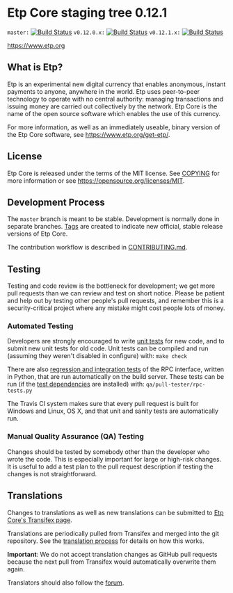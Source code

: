 Etp Core staging tree 0.12.1
===============================

`master:` [![Build Status](https://travis-ci.org/etppay/etp.svg?branch=master)](https://travis-ci.org/etppay/etp) `v0.12.0.x:` [![Build Status](https://travis-ci.org/etppay/etp.svg?branch=v0.12.0.x)](https://travis-ci.org/etppay/etp/branches) `v0.12.1.x:` [![Build Status](https://travis-ci.org/etppay/etp.svg?branch=v0.12.1.x)](https://travis-ci.org/etppay/etp/branches)

https://www.etp.org


What is Etp?
----------------

Etp is an experimental new digital currency that enables anonymous, instant
payments to anyone, anywhere in the world. Etp uses peer-to-peer technology
to operate with no central authority: managing transactions and issuing money
are carried out collectively by the network. Etp Core is the name of the open
source software which enables the use of this currency.

For more information, as well as an immediately useable, binary version of
the Etp Core software, see https://www.etp.org/get-etp/.


License
-------

Etp Core is released under the terms of the MIT license. See [COPYING](COPYING) for more
information or see https://opensource.org/licenses/MIT.

Development Process
-------------------

The `master` branch is meant to be stable. Development is normally done in separate branches.
[Tags](https://github.com/FXBitLab-etp/etp/tags) are created to indicate new official,
stable release versions of Etp Core.

The contribution workflow is described in [CONTRIBUTING.md](CONTRIBUTING.md).

Testing
-------

Testing and code review is the bottleneck for development; we get more pull
requests than we can review and test on short notice. Please be patient and help out by testing
other people's pull requests, and remember this is a security-critical project where any mistake might cost people
lots of money.

### Automated Testing

Developers are strongly encouraged to write [unit tests](/doc/unit-tests.md) for new code, and to
submit new unit tests for old code. Unit tests can be compiled and run
(assuming they weren't disabled in configure) with: `make check`

There are also [regression and integration tests](/qa) of the RPC interface, written
in Python, that are run automatically on the build server.
These tests can be run (if the [test dependencies](/qa) are installed) with: `qa/pull-tester/rpc-tests.py`

The Travis CI system makes sure that every pull request is built for Windows
and Linux, OS X, and that unit and sanity tests are automatically run.

### Manual Quality Assurance (QA) Testing

Changes should be tested by somebody other than the developer who wrote the
code. This is especially important for large or high-risk changes. It is useful
to add a test plan to the pull request description if testing the changes is
not straightforward.

Translations
------------

Changes to translations as well as new translations can be submitted to
[Etp Core's Transifex page](https://www.transifex.com/projects/p/etp/).

Translations are periodically pulled from Transifex and merged into the git repository. See the
[translation process](doc/translation_process.md) for details on how this works.

**Important**: We do not accept translation changes as GitHub pull requests because the next
pull from Transifex would automatically overwrite them again.

Translators should also follow the [forum](https://www.etp.org/forum/topic/etp-worldwide-collaboration.88/).
